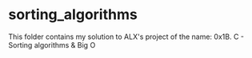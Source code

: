 # sorting_algorithms
 This folder contains my solution to ALX's project of the name: 0x1B. C - Sorting algorithms & Big O
